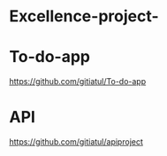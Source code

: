 # Excellence-project-

# To-do-app
https://github.com/gitiatul/To-do-app

# API
https://github.com/gitiatul/apiproject

